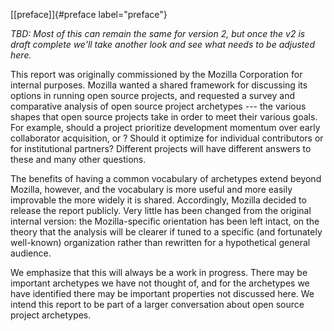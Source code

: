 [\[preface\]]{#preface label="preface"}

*TBD: Most of this can remain the same for version 2, but once the v2 is
draft complete we'll take another look and see what needs to be adjusted
here.*

This report was originally commissioned by the Mozilla Corporation for
internal purposes. Mozilla wanted a shared framework for discussing its
options in running open source projects, and requested a survey and
comparative analysis of open source project archetypes --- the various
shapes that open source projects take in order to meet their various
goals. For example, should a project prioritize development momentum
over early collaborator acquisition, or ? Should it optimize for
individual contributors or for institutional partners? Different
projects will have different answers to these and many other questions.

The benefits of having a common vocabulary of archetypes extend beyond
Mozilla, however, and the vocabulary is more useful and more easily
improvable the more widely it is shared. Accordingly, Mozilla decided to
release the report publicly. Very little has been changed from the
original internal version: the Mozilla-specific orientation has been
left intact, on the theory that the analysis will be clearer if tuned to
a specific (and fortunately well-known) organization rather than
rewritten for a hypothetical general audience.

We emphasize that this will always be a work in progress. There may be
important archetypes we have not thought of, and for the archetypes we
have identified there may be important properties not discussed here. We
intend this report to be part of a larger conversation about open source
project archetypes.
